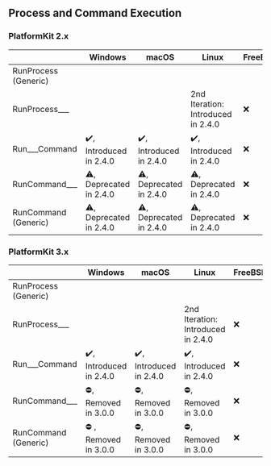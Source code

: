## Process and Command Execution

### PlatformKit 2.x
| | Windows | macOS | Linux | FreeBSD |
|-|-|-|-|-|
| RunProcess (Generic) | | | | | 
| RunProcess___ | | | 2nd Iteration: Introduced in 2.4.0 | :x: |
| Run___Command | :heavy_check_mark:, Introduced in 2.4.0 | :heavy_check_mark:, Introduced in 2.4.0 | :heavy_check_mark:, Introduced in 2.4.0 | :x: |
| RunCommand___ | :warning:, Deprecated in 2.4.0 | :warning:, Deprecated in 2.4.0 | :warning:, Deprecated in 2.4.0 | :x: |
| RunCommand (Generic) | :warning:, Deprecated in 2.4.0 | :warning:, Deprecated in 2.4.0 | :warning:, Deprecated in 2.4.0 | :x: |

### PlatformKit 3.x
| | Windows | macOS | Linux | FreeBSD |
|-|-|-|-|-|
| RunProcess (Generic) | | | | | 
| RunProcess___ | | | 2nd Iteration: Introduced in 2.4.0 | :x: |
| Run___Command | :heavy_check_mark:, Introduced in 2.4.0 | :heavy_check_mark:, Introduced in 2.4.0 | :heavy_check_mark:, Introduced in 2.4.0 | :x: |
| RunCommand___ | :no_entry:, Removed in 3.0.0 | :no_entry:, Removed in 3.0.0 | :no_entry:, Removed in 3.0.0 | :x: |
| RunCommand (Generic) | :no_entry: , Removed in 3.0.0 | :no_entry:, Removed in 3.0.0 | :no_entry:, Removed in 3.0.0 | :x: |
